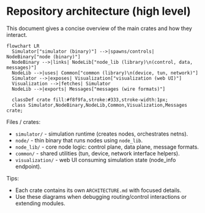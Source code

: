 # Repository architecture (high level)

This document gives a concise overview of the main crates and how they interact.

```mermaid
flowchart LR
  Simulator["simulator (binary)"] -->|spawns/controls| NodeBinary["node (binary)"]
  NodeBinary -->|links| NodeLib["node_lib (library)\n(control, data, messages)"]
  NodeLib -->|uses| Common["common (library)\n(device, tun, network)"]
  Simulator -->|exposes| Visualization["visualization (web UI)"]
  Visualization -->|fetches| Simulator
  NodeLib -->|exports| Messages["messages (wire formats)"]

  classDef crate fill:#f8f9fa,stroke:#333,stroke-width:1px;
  class Simulator,NodeBinary,NodeLib,Common,Visualization,Messages crate;
```

Files / crates:
- `simulator/` - simulation runtime (creates nodes, orchestrates netns).
- `node/` - thin binary that runs nodes using `node_lib`.
- `node_lib/` - core node logic: control plane, data plane, message formats.
- `common/` - shared utilities (tun, device, network interface helpers).
- `visualization/` - web UI consuming simulation state (node_info endpoint).

Tips:
- Each crate contains its own `ARCHITECTURE.md` with focused details.
- Use these diagrams when debugging routing/control interactions or extending modules.
